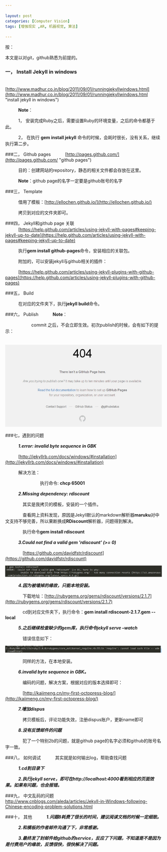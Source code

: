 ```yaml
---

layout: post
categories: [Computer Vision]
tags: [增强现实 ,AR, 机器视觉, 算法]

---
```


  按：
    
   本文是以对git，github熟悉为前提的。

### 一，	Install Jekyll in windows
   

   　　　[http://www.madhur.co.in/blog/2011/09/01/runningjekyllwindows.html](http://www.madhur.co.in/blog/2011/09/01/runningjekyllwindows.html "install jekyll in windows")


　　　**Note**：

　　　1，	安装完成Ruby之后，需要设置Ruby的环境变量，之后的命令都基于此。

　　　2，	在执行 **gem install jekyll** 命令的时候，会耗时很长，没有关系，继续执行第二步。




###二，	Github pages
　　　[http://pages.github.com/](http://pages.github.com/ "github pages")

　　　目的：创建网站的repository，静态的相关文件都会存放在这里。

　　　**Note**：github page的名字一定要是github账号的名字

###三，	Template

　　　借用了模板：[http://ellochen.github.io/](http://ellochen.github.io/)

　　　拷贝到对应的文件夹即可。

###四，	Jekyll和github page 关联
　　　[https://help.github.com/articles/using-jekyll-with-pages#keeping-jekyll-up-to-date](https://help.github.com/articles/using-jekyll-with-pages#keeping-jekyll-up-to-date)


　　　执行**gem install github-pages**命令，安装相应的关联包。

　　　附加的，可以安装jekyll与github相关的插件：

　　　[https://help.github.com/articles/using-jekyll-plugins-with-github-pages](https://help.github.com/articles/using-jekyll-plugins-with-github-pages)

###五，	Build

 　　　在对应的文件夹下，执行**jekyll build**命令。

###六，	Publish
　　　**Note**：

　　　　　　commit 之后，不会立即生效。初次publish的时候，会有如下的提示：

　![first publish delay page](https://raw.githubusercontent.com/mikewang0326/raw.mikewang0326.github.io/master/post/2014-3-31-git+github+markdown+jekyll/first_publish_delay_page.jpg)

###七，遇到的问题

　　　***1.error: invalid byte sequence in GBK***

　　　[http://jekyllrb.com/docs/windows/#installation](http://jekyllrb.com/docs/windows/#installation)

　　　解决方法：

　　　　　　　　执行命令: **chcp 65001**


　　　***2.Missing dependency: rdiscount***

　　　　其实是我拷贝的模板，安装的一个插件。

　　　　查看网上资料发现，原因是Jekyll默认的markdown解析器**maruku**对中文支持不够完善，所以果断换成**RDiscount**解析器，问题得到解决。

　　　　执行命令**gem install rdiscount**


　　　***3.Could not find a valid gem 'rdiscount' (>= 0)***

　　　　[https://github.com/davidfstr/rdiscount](https://github.com/davidfstr/rdiscount)


![first publish delay page](https://raw.githubusercontent.com/mikewang0326/raw.mikewang0326.github.io/master/post/2014-3-31-git+github+markdown+jekyll/error_can_not_find_a_valid_gem_rdiscount.jpg)
 
　　　***4.因为被墙掉的缘故，只能本地安装。***


　　　　下载地址：[http://rubygems.org/gems/rdiscount/versions/2.1.7](http://rubygems.org/gems/rdiscount/versions/2.1.7)


　　　　cd到对应文件夹下，执行命令：**gem install rdiscount-2.1.7.gem --local**


　　　***5.之后继续检查缺少的gem库，执行命令jekyll serve –watch***

　　　　错误信息如下：

![first publish delay page](https://raw.githubusercontent.com/mikewang0326/raw.mikewang0326.github.io/master/post/2014-3-31-git+github+markdown+jekyll/command_jekyll_serve_watch.jpg)
 
　　　　同样的方法，在本地安装。


　　　***6.invalid byte sequence in GBK。***

　　　　编码的问题，解决方案，根据对应的版本选择即可：

　　　　[http://kaiimeng.cn/my-first-octopress-blog/](http://kaiimeng.cn/my-first-octopress-blog/)


　　　***7.增加dispus***

　　　　拷贝模板后，评论功能失效，注册dispus账户，更新name即可

　　　***8.没有反馈邮件的问题***

　　　　犯了一个特别2b的问题，就是github page的名字必须和github的账号名字一致。

###八，	如何调试
　　　其实就是如何输出log，帮助查找问题

　　　***1.cd到目录下***

　　　***2.执行jekyll serve，即可在http://localhost:4000看到相应的页面效果。如果有问题，也会报错。***

###九，	中文乱码的问题
　　　[http://www.cnblogs.com/aleda/articles/Jekyll-in-Windows-following-Chinese-encoding-problem-solutions.html
](http://www.cnblogs.com/aleda/articles/Jekyll-in-Windows-following-Chinese-encoding-problem-solutions.html
)

###十，	其他
　　　***1.问题8耗费了很长的时间，建议阅读文档的时候一定细致。***

　　　***2.和模板的作者邮件沟通了下，非常感谢。***

　　　***3.最终发了封邮件给github的service，反应了下问题，不知道是不是因为是付费用户的缘故，反馈很快，很快解决了问题。***



       
